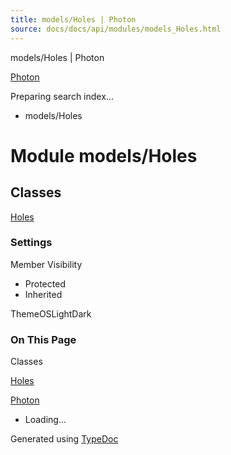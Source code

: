 ```yaml
---
title: models/Holes | Photon
source: docs/docs/api/modules/models_Holes.html
---
```


models/Holes | Photon

[Photon](../index.html)




Preparing search index...

* models/Holes

# Module models/Holes

## Classes

[Holes](../classes/models_Holes.Holes.html)

### Settings

Member Visibility

* Protected
* Inherited

ThemeOSLightDark

### On This Page

Classes

[Holes](#holes)

[Photon](../index.html)

* Loading...

Generated using [TypeDoc](https://typedoc.org/)
